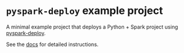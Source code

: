
# `pyspark-deploy` example project

A minimal example project that deploys a Python + Spark project using [pyspark-deploy](https://github.com/davidmcclure/pyspark-deploy).

See the [docs](https://github.com/davidmcclure/pyspark-deploy#quickstart) for detailed instructions.
